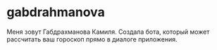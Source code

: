 # gabdrahmanova
Меня зовут Габдрахманова Камиля. Создала бота,  который может рассчитать ваш гороскоп прямо в диалоге приложения.  
